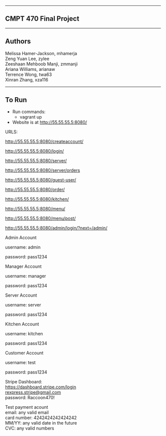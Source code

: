 -------------
CMPT 470
Final Project
-------------

-------
Authors
-------
Melissa Hamer-Jackson, mhamerja  
Zeng Yuan Lee, zylee  
Zeeshaan Mehboob Manji, zmmanji  
Ariana Williams, arianaw  
Terrence Wong, twa63  
Xinran Zhang, xza116  

------
To Run
------
- Run commands:
    - vagrant up
- Website is at http://55.55.55.5:8080/

URLS:

http://55.55.55.5:8080/createaccount/

http://55.55.55.5:8080/login/

http://55.55.55.5:8080/server/

http://55.55.55.5:8080/server/orders

http://55.55.55.5:8080/guest-user/

http://55.55.55.5:8080/order/

http://55.55.55.5:8080/kitchen/

http://55.55.55.5:8080/menu/

http://55.55.55.5:8080/menu/post/

http://55.55.55.5:8080/admin/login/?next=/admin/

Admin Account

username: admin  

password: pass1234  


Manager Account

username: manager 

password: pass1234 

Server Account

username: server  

password: pass1234 

Kitchen Account

username: kitchen  

password: pass1234 

Customer Account

username: test  

password: pass1234

Stripe Dashboard:  
https://dashboard.stripe.com/login  
rexpress.stripe@gmail.com  
password: Raccoon470!  

Test payment acount  
email: any valid email  
card number: 4242424242424242  
MM/YY: any valid date in the future  
CVC: any valid numbers  
